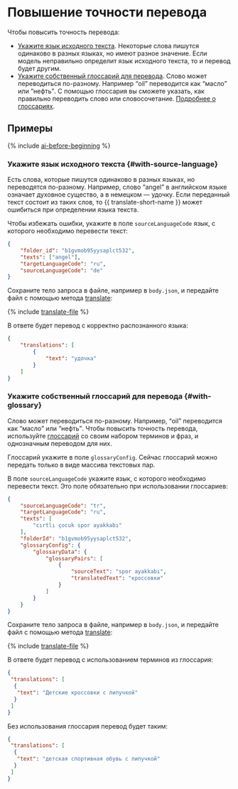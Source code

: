 # Повышение точности перевода

Чтобы повысить точность перевода:

* [Укажите язык исходного текста](#with-source-language). Некоторые слова пишутся одинаково в разных языках, но имеют разное значение. Если модель неправильно определит язык исходного текста, то и перевод будет другим.
* [Укажите собственный глоссарий для перевода](#with-glossary). Слово может переводиться по-разному. Например <q>oil</q> переводится как <q>масло</q> или <q>нефть</q>. С помощью глоссария вы сможете указать, как правильно переводить слово или словосочетание.  [Подробнее о глоссариях](../concepts/glossary.md).

## Примеры

{% include [ai-before-beginning](../../_includes/ai-before-beginning.md) %}

### Укажите язык исходного текста {#with-source-language}

Есть слова, которые пишутся одинаково в разных языках, но переводятся по-разному. Например, слово <q>angel</q> в английском языке означает духовное существо, а в немецком — удочку. Если переданный текст состоит из таких слов, то {{ translate-short-name }} может ошибиться при определении языка текста.

Чтобы избежать ошибки, укажите в поле `sourceLanguageCode` язык, с которого необходимо перевести текст:

```json
{
    "folder_id": "b1gvmob95yysaplct532",
    "texts": ["angel"],
    "targetLanguageCode": "ru",
    "sourceLanguageCode": "de"
}
```

Сохраните тело запроса в файле, например в `body.json`, и передайте файл с помощью метода [translate](../api-ref/Translation/translate):

{% include [translate-file](../../_includes/translate/translate-file.md) %}

В ответе будет перевод с корректно распознанного языка:

```json
{
    "translations": [
        {
            "text": "удочка"
        }
    ]
}
```

### Укажите собственный глоссарий для перевода {#with-glossary}

Слово может переводиться по-разному. Например, <q>oil</q> переводится как <q>масло</q> или <q>нефть</q>. Чтобы повысить точность перевода, используйте [глоссарий](../concepts/glossary.md) со своим набором терминов и фраз, и однозначным переводом для них.

Глоссарий укажите в поле `glossaryConfig`. Сейчас глоссарий можно передать только в виде массива текстовых пар.

В поле `sourceLanguageCode` укажите язык, с которого необходимо перевести текст. Это поле обязательно при использовании глоссариев:

```json
{
    "sourceLanguageCode": "tr",
    "targetLanguageCode": "ru",
    "texts": [
        "cırtlı çocuk spor ayakkabı"
    ],
    "folderId": "b1gvmob95yysaplct532",
    "glossaryConfig": {
        "glossaryData": {
            "glossaryPairs": [
                {
                    "sourceText": "spor ayakkabı",
                    "translatedText": "кроссовки"
                }
            ]
        }
    }
}
```

Сохраните тело запроса в файле, например в `body.json`, и передайте файл с помощью метода [translate](../api-ref/Translation/translate):

{% include [translate-file](../../_includes/translate/translate-file.md) %}

В ответе будет перевод с использованием терминов из глоссария:

```json
{
 "translations": [
  {
   "text": "Детские кроссовки с липучкой"
  }
 ]
}
```

Без использования глоссария перевод будет таким:

```json
{
 "translations": [
  {
   "text": "детская спортивная обувь с липучкой"
  }
 ]
}
```
